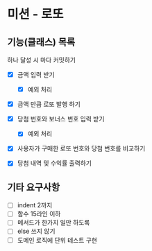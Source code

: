 # 미션 - 로또

## 기능(클래스) 목록

하나 달성 시 마다 커밋하기

- [X] 금액 입력 받기
    - [X] 예외 처리
- [X] 금액 만큼 로또 발행 하기
- [X] 당첨 번호와 보너스 번호 입력 받기
    - [X] 예외 처리
- [X] 사용자가 구매한 로또 번호와 당첨 번호를 비교하기
- [X] 당첨 내역 및 수익률 출력하기


[//]: # (- [ ] 로또 객체 구현 - Lotto &#40;제공됨&#41;)

[//]: # (  - [ ] 로또 번호 List 저장)

[//]: # ()
[//]: # (- [ ] 로또 번호 발급 기계 객체 구현 - LottoMachine)

[//]: # (  - [ ] 로또 랜덤 번호로 Lotto 객체 생성 기능)

[//]: # (  - [ ] 로또 여러개 저장하는 기능)

[//]: # ()
[//]: # (- [ ] 로또 번호를 분석하는 객체 구현 - LottoAnalyzer)

[//]: # (  - [ ] 당첨 번호와 보너스 번호 입력 기능 구현)

[//]: # (  - [ ] 로또 번호 배열을 받아서 분석하고 수익률을 반환하는 기능 구현)

[//]: # (  - [ ] 당첨 번호와 보너스 번호 입력을 검사하는 기능)

[//]: # ()
[//]: # (- [ ] 게임을 진행하는 객체 구현 - LottoGame)

[//]: # (  - [ ] 구입금액 입력 받아서 LottoMachine 에 전달)

[//]: # (  - [ ] LottoMachine 에서 나온 로또 배열을 LottoAnalyze에 전달)

[//]: # (  - [ ] LottoAnalyzer에서 나온 결과를 출력하는 기능)

[//]: # (  - [ ] 로또 구입 금액 입력을 검사하고 에러 메세지 출력하는 기능)

[//]: # ()
[//]: # (- [ ] 로또 등수 enum 객체 구현 - LottoWin)

## 기타 요구사항

- [ ] indent 2까지
- [ ] 함수 15라인 이하
- [ ] 메서드가 한가지 일만 하도록
- [ ] else 쓰지 않기
- [ ] 도메인 로직에 단위 테스트 구현

